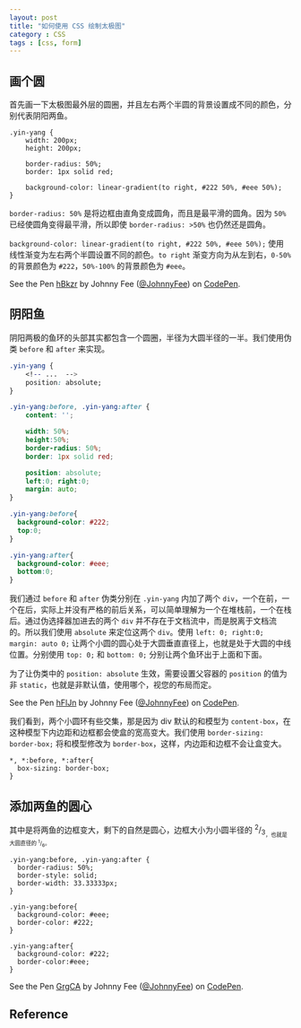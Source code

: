 ```yaml
---
layout: post
title: "如何使用 CSS 绘制太极图"
category : CSS
tags : [css, form]
---
```


## 画个圆

首先画一下太极图最外层的圆圈，并且左右两个半圆的背景设置成不同的颜色，分别代表阴阳两鱼。

    .yin-yang {
        width: 200px;
        height: 200px;

        border-radius: 50%;
        border: 1px solid red;

        background-color: linear-gradient(to right, #222 50%, #eee 50%); 
    }

`border-radius: 50%` 是将边框由直角变成圆角，而且是最平滑的圆角。因为 `50%` 已经使圆角变得最平滑，所以即使 `border-radius: >50%` 也仍然还是圆角。

`background-color: linear-gradient(to right, #222 50%, #eee 50%);` 使用线性渐变为左右两个半圆设置不同的颜色。`to right` 渐变方向为从左到右，`0-50%` 的背景颜色为 `#222`，`50%-100%` 的背景颜色为 `#eee`。

<p data-height="268" data-theme-id="0" data-slug-hash="hBkzr" data-default-tab="result" class='codepen'>See the Pen <a href='http://codepen.io/JohnnyFee/pen/hBkzr/'>hBkzr</a> by Johnny Fee (<a href='http://codepen.io/JohnnyFee'>@JohnnyFee</a>) on <a href='http://codepen.io'>CodePen</a>.</p>

## 阴阳鱼

阴阳两极的鱼环的头部其实都包含一个圆圈，半径为大圆半径的一半。我们使用伪类 `before` 和 `after` 来实现。

```css
.yin-yang {
    <!-- ...  --> 
    position: absolute;
}

.yin-yang:before, .yin-yang:after {
    content: '';

    width: 50%;
    height:50%;
    border-radius: 50%;
    border: 1px solid red;

    position: absolute;
    left:0; right:0;
    margin: auto;
}

.yin-yang:before{
  background-color: #222;
  top:0;
}

.yin-yang:after{
  background-color: #eee;
  bottom:0;
}
```

我们通过 `before` 和 `after` 伪类分别在 `.yin-yang` 内加了两个 `div`，一个在前，一个在后，实际上并没有严格的前后关系，可以简单理解为一个在堆栈前，一个在栈后。通过伪选择器加进去的两个 `div` 并不存在于文档流中，而是脱离于文档流的。所以我们使用 `absolute` 来定位这两个 `div`。使用 `left: 0; right:0; margin: auto 0;` 让两个小圆的圆心处于大圆垂直直径上，也就是处于大圆的中线位置。分别使用 `top: 0;` 和 `bottom: 0;` 分别让两个鱼环出于上面和下面。

为了让伪类中的 `position: absolute` 生效，需要设置父容器的 `position` 的值为非 `static`，也就是非默认值，使用哪个，视您的布局而定。

<p data-height="268" data-theme-id="0" data-slug-hash="hFlJn" data-default-tab="result" class='codepen'>See the Pen <a href='http://codepen.io/JohnnyFee/pen/hFlJn/'>hFlJn</a> by Johnny Fee (<a href='http://codepen.io/JohnnyFee'>@JohnnyFee</a>) on <a href='http://codepen.io'>CodePen</a>.</p>


我们看到，两个小圆环有些交集，那是因为 div 默认的和模型为 `content-box`，在这种模型下内边距和边框都会使盒的宽高变大。我们使用 `border-sizing: border-box;` 将和模型修改为 `border-box`，这样，内边距和边框不会让盒变大。

    *, *:before, *:after{
      box-sizing: border-box;
    }

## 添加两鱼的圆心

其中是将两鱼的边框变大，剩下的自然是圆心，边框大小为小圆半径的 <sup>2</sup>/<sub>3<sub>，也就是大圆直径的 <sup>1</sup>/<sub>6</sub>。

    .yin-yang:before, .yin-yang:after {
      border-radius: 50%;
      border-style: solid;
      border-width: 33.33333px;
    }

    .yin-yang:before{
      background-color: #eee;
      border-color: #222;
    }

    .yin-yang:after{
      background-color: #222;
      border-color:#eee;
    }

<p data-height="268" data-theme-id="0" data-slug-hash="GrgCA" data-default-tab="result" class='codepen'>See the Pen <a href='http://codepen.io/JohnnyFee/pen/GrgCA/'>GrgCA</a> by Johnny Fee (<a href='http://codepen.io/JohnnyFee'>@JohnnyFee</a>) on <a href='http://codepen.io'>CodePen</a>.</p>



## Reference


<script async src="//codepen.io/assets/embed/ei.js"></script>



